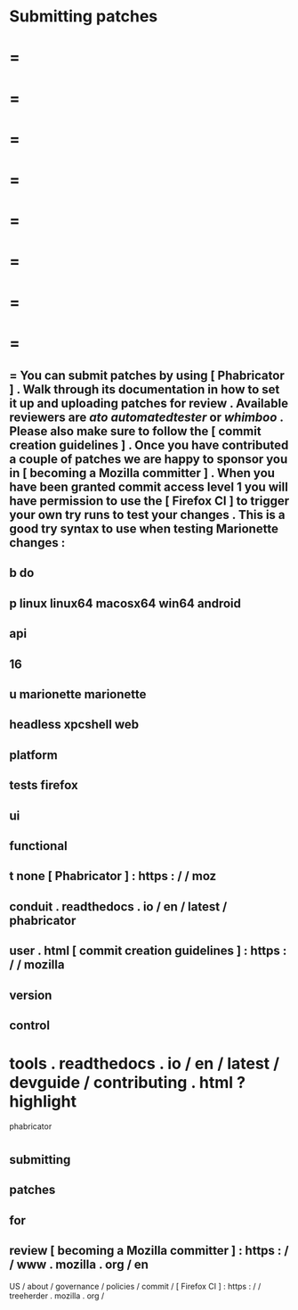 Submitting
patches
=
=
=
=
=
=
=
=
=
=
=
=
=
=
=
=
=
=
You
can
submit
patches
by
using
[
Phabricator
]
.
Walk
through
its
documentation
in
how
to
set
it
up
and
uploading
patches
for
review
.
Available
reviewers
are
_ato_
_automatedtester_
or
_whimboo_
.
Please
also
make
sure
to
follow
the
[
commit
creation
guidelines
]
.
Once
you
have
contributed
a
couple
of
patches
we
are
happy
to
sponsor
you
in
[
becoming
a
Mozilla
committer
]
.
When
you
have
been
granted
commit
access
level
1
you
will
have
permission
to
use
the
[
Firefox
CI
]
to
trigger
your
own
try
runs
to
test
your
changes
.
This
is
a
good
try
syntax
to
use
when
testing
Marionette
changes
:
-
b
do
-
p
linux
linux64
macosx64
win64
android
-
api
-
16
-
u
marionette
marionette
-
headless
xpcshell
web
-
platform
-
tests
firefox
-
ui
-
functional
-
t
none
[
Phabricator
]
:
https
:
/
/
moz
-
conduit
.
readthedocs
.
io
/
en
/
latest
/
phabricator
-
user
.
html
[
commit
creation
guidelines
]
:
https
:
/
/
mozilla
-
version
-
control
-
tools
.
readthedocs
.
io
/
en
/
latest
/
devguide
/
contributing
.
html
?
highlight
=
phabricator
#
submitting
-
patches
-
for
-
review
[
becoming
a
Mozilla
committer
]
:
https
:
/
/
www
.
mozilla
.
org
/
en
-
US
/
about
/
governance
/
policies
/
commit
/
[
Firefox
CI
]
:
https
:
/
/
treeherder
.
mozilla
.
org
/
